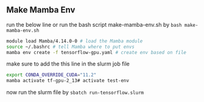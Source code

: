 ## Make Mamba Env 

run the below line or run the bash script make-mamba-env.sh by `bash make-mamba-env.sh`

```bash
module load Mamba/4.14.0-0 # load the Mamba module
source ~/.bashrc # tell Mamba where to put envs
mamba env create -f tensorflow-gpu.yaml # create env based on file
```

make sure to add the this line in the slurm job file
```bash
export CONDA_OVERRIDE_CUDA="11.2"
mamba activate tf-gpu-2_13# activate test-env
```

now run the slurm file by `sbatch run-tensorflow.slurm`
